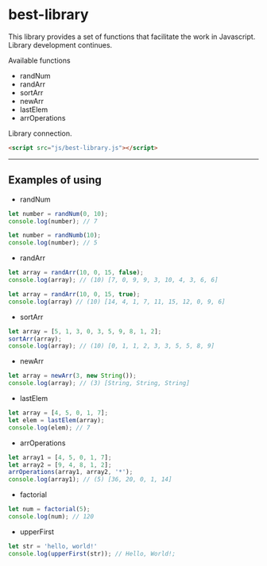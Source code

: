 # best-library
This library provides a set of functions that facilitate the work in Javascript. Library development continues.

Available functions

+ randNum
+ randArr
+ sortArr
+ newArr
+ lastElem
+ arrOperations

Library connection.
```html
<script src="js/best-library.js"></script>
```
*** *** ***
## Examples of using
+ randNum

```js
let number = randNum(0, 10);
console.log(number); // 7

let number = randNumb(10);
console.log(number); // 5
```

+ randArr
```js
let array = randArr(10, 0, 15, false);
console.log(array); // (10) [7, 0, 9, 9, 3, 10, 4, 3, 6, 6]

let array = randArr(10, 0, 15, true); 
console.log(array) // (10) [14, 4, 1, 7, 11, 15, 12, 0, 9, 6]
```

+ sortArr
```js
let array = [5, 1, 3, 0, 3, 5, 9, 8, 1, 2];
sortArr(array);
console.log(array); // (10) [0, 1, 1, 2, 3, 3, 5, 5, 8, 9]
```

+ newArr
```js
let array = newArr(3, new String());
console.log(array); // (3) [String, String, String]
```

+ lastElem
```js
let array = [4, 5, 0, 1, 7];
let elem = lastElem(array);
console.log(elem); // 7
```

+ arrOperations
```js
let array1 = [4, 5, 0, 1, 7];
let array2 = [9, 4, 8, 1, 2];
arrOperations(array1, array2, '*');
console.log(array1); // (5) [36, 20, 0, 1, 14]
```

+ factorial
```js
let num = factorial(5);
console.log(num); // 120
```
+ upperFirst
```js
let str = 'hello, world!'
console.log(upperFirst(str)); // Hello, World!;
```
